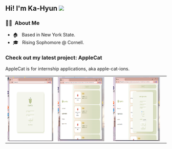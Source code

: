 
## Hi!  I'm Ka-Hyun <img src="https://raw.githubusercontent.com/iampavangandhi/iampavangandhi/master/gifs/Hi.gif" width="30px"></h2>

<h3> 👩‍💻 &nbsp;About Me </h3>

- 🏠 &nbsp; Based in New York State.
- 🎓 &nbsp; Rising Sophomore @ Cornell.

<h3> Check out my latest project: AppleCat </h3>
<p> AppleCat is for internship applications, aka apple-cat-ions. </p>
<table>
<tr>
<td><img src = "login.png" height = "200"></td>
<td><img src = "apple.png" height = "200"><td>
<td><img src = "newapple.png" height = "200"><td>
</tr>
</table>